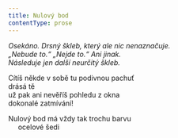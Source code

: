 ```yaml
---
title: Nulový bod
contentType: prose
---
```


<section>

_Osekáno. Drsný škleb, který ale nic nenaznačuje.  
„Nebude to.“ „Nejde to.“ Ani jinak.  
Následuje jen další neurčitý škleb._

Cítíš někde v sobě tu podivnou pachuť  
drásá tě  
už pak ani nevěříš pohledu z okna  
dokonalé zatmívání!

</section>

<section>

Nulový bod má vždy tak trochu barvu  
     ocelové šedi

</section>
